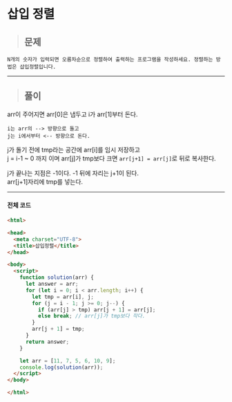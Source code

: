 # 삽입 정렬

> ## 문제

```
N개의 숫자가 입력되면 오름차순으로 정렬하여 출력하는 프로그램을 작성하세요. 정렬하는 방법은 삽입정렬입니다.
```
***

> ## 풀이

arr이 주어지면 arr[0]은 냅두고 i가 arr[1]부터 돈다.
```
i는 arr의 --> 방향으로 돌고
j는 i에서부터 <-- 방향으로 돈다.
```

j가 돌기 전에 tmp라는 공간에 arr[i]를 임시 저장하고<br/>
j = i-1 ~ 0 까지 이며 arr[j]가 tmp보다 크면 `arr[j+1] = arr[j]`로 뒤로 복사한다.

j가 끝나는 지점은 -1이다. -1 뒤에 자리는 j+1이 된다.<br/>
arr[j+1]자리에 tmp를 넣는다.
***

#### 전체 코드
```html
<html>

<head>
  <meta charset="UTF-8">
  <title>삽입정렬</title>
</head>

<body>
  <script>
    function solution(arr) {
      let answer = arr;
      for (let i = 0; i < arr.length; i++) {
        let tmp = arr[i], j;
        for (j = i - 1; j >= 0; j--) {
          if (arr[j] > tmp) arr[j + 1] = arr[j];
          else break; // arr[j]가 tmp보다 작다.
        }
        arr[j + 1] = tmp;
      }
      return answer;
    }

    let arr = [11, 7, 5, 6, 10, 9];
    console.log(solution(arr));
  </script>
</body>

</html>
```